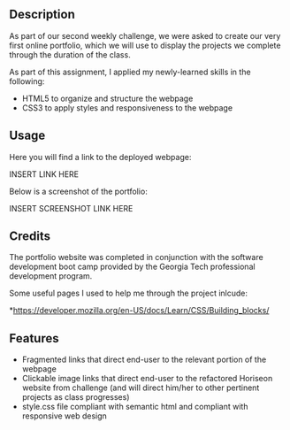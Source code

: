 ## Description

As part of our second weekly challenge, we were asked to create our very first online portfolio, which we will use to display the projects we complete through the duration of the class. 

As part of this assignment, I applied my newly-learned skills in the following:

- HTML5 to organize and structure the webpage
- CSS3 to apply styles and responsiveness to the webpage

## Usage

Here you will find a link to the deployed webpage:

INSERT LINK HERE

Below is a screenshot of the portfolio:

INSERT SCREENSHOT LINK HERE


## Credits

The portfolio website was completed in conjunction with the software development boot camp provided by the Georgia Tech professional development program.

Some useful pages I used to help me through the project inlcude:

*https://developer.mozilla.org/en-US/docs/Learn/CSS/Building_blocks/

## Features

- Fragmented links that direct end-user to the relevant portion of the webpage
- Clickable image links that direct end-user to the refactored Horiseon website from challenge (and will direct him/her to other pertinent projects as class progresses)
- style.css file compliant with semantic html and compliant with responsive web design
